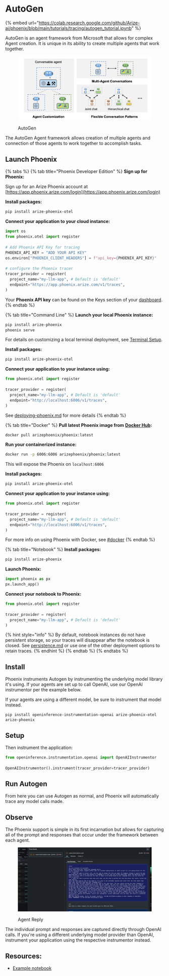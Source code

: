 # AutoGen

{% embed url="https://colab.research.google.com/github/Arize-ai/phoenix/blob/main/tutorials/tracing/autogen_tutorial.ipynb" %}

AutoGen is an agent framework from Microsoft that allows for complex Agent creation. It is unique in its ability to create multiple agents that work together.

<figure><img src="../../.gitbook/assets/autogen_agentchat.png" alt=""><figcaption><p>AutoGen</p></figcaption></figure>

The AutoGen Agent framework allows creation of multiple agents and connection of those agents to work together to accomplish tasks.

## Launch Phoenix

{% tabs %}
{% tab title="Phoenix Developer Edition" %}
**Sign up for Phoenix:**

Sign up for an Arize Phoenix account at [https://app.phoenix.arize.com/login](https://app.phoenix.arize.com/login)

**Install packages:**

```bash
pip install arize-phoenix-otel
```

**Connect your application to your cloud instance:**

```python
import os
from phoenix.otel import register

# Add Phoenix API Key for tracing
PHOENIX_API_KEY = "ADD YOUR API KEY"
os.environ["PHOENIX_CLIENT_HEADERS"] = f"api_key={PHOENIX_API_KEY}"

# configure the Phoenix tracer
tracer_provider = register(
  project_name="my-llm-app", # Default is 'default'
  endpoint="https://app.phoenix.arize.com/v1/traces",
)
```

Your **Phoenix API key** can be found on the Keys section of your [dashboard](https://app.phoenix.arize.com).
{% endtab %}

{% tab title="Command Line" %}
**Launch your local Phoenix instance:**

```bash
pip install arize-phoenix
phoenix serve
```

For details on customizing a local terminal deployment, see [Terminal Setup](https://docs.arize.com/phoenix/setup/environments#terminal).

**Install packages:**

```bash
pip install arize-phoenix-otel
```

**Connect your application to your instance using:**

```python
from phoenix.otel import register

tracer_provider = register(
  project_name="my-llm-app", # Default is 'default'
  endpoint="http://localhost:6006/v1/traces",
)
```

See [deploying-phoenix.md](../../deployment/deploying-phoenix.md "mention") for more details
{% endtab %}

{% tab title="Docker" %}
**Pull latest Phoenix image from** [**Docker Hub**](https://hub.docker.com/r/arizephoenix/phoenix)**:**

```bash
docker pull arizephoenix/phoenix:latest
```

**Run your containerized instance:**

```bash
docker run -p 6006:6006 arizephoenix/phoenix:latest
```

This will expose the Phoenix on `localhost:6006`

**Install packages:**

```bash
pip install arize-phoenix-otel
```

**Connect your application to your instance using:**

```python
from phoenix.otel import register

tracer_provider = register(
  project_name="my-llm-app", # Default is 'default'
  endpoint="http://localhost:6006/v1/traces",
)
```

For more info on using Phoenix with Docker, see [#docker](autogen-support.md#docker "mention")
{% endtab %}

{% tab title="Notebook" %}
**Install packages:**

```bash
pip install arize-phoenix
```

**Launch Phoenix:**

```python
import phoenix as px
px.launch_app()
```

**Connect your notebook to Phoenix:**

```python
from phoenix.otel import register

tracer_provider = register(
  project_name="my-llm-app", # Default is 'default'
)
```

{% hint style="info" %}
By default, notebook instances do not have persistent storage, so your traces will disappear after the notebook is closed. See [persistence.md](../../deployment/persistence.md "mention") or use one of the other deployment options to retain traces.
{% endhint %}
{% endtab %}
{% endtabs %}

## Install

Phoenix instruments Autogen by instrumenting the underlying model library it's using. If your agents are set up to call OpenAI, use our OpenAI instrumentor per the example below.

If your agents are using a different model, be sure to instrument that model instead.

```shell
pip install openinference-instrumentation-openai arize-phoenix-otel arize-phoenix
```

## Setup

Then instrument the application:

```python
from openinference.instrumentation.openai import OpenAIInstrumentor

OpenAIInstrumentor().instrument(tracer_provider=tracer_provider)
```

## Run Autogen

From here you can use Autogen as normal, and Phoenix will automatically trace any model calls made.

## Observe

The Phoenix support is simple in its first incarnation but allows for capturing all of the prompt and responses that occur under the framework between each agent.

<figure><img src="../../.gitbook/assets/auto_gen_phoenix.png" alt=""><figcaption><p>Agent Reply</p></figcaption></figure>

The individual prompt and responses are captured directly through OpenAI calls. If you're using a different underlying model provider than OpenAI, instrument your application using the respective instrumentor instead.

## Resources:

* [Example notebook](https://github.com/Arize-ai/phoenix/blob/main/tutorials/tracing/autogen\_tutorial.ipynb)

